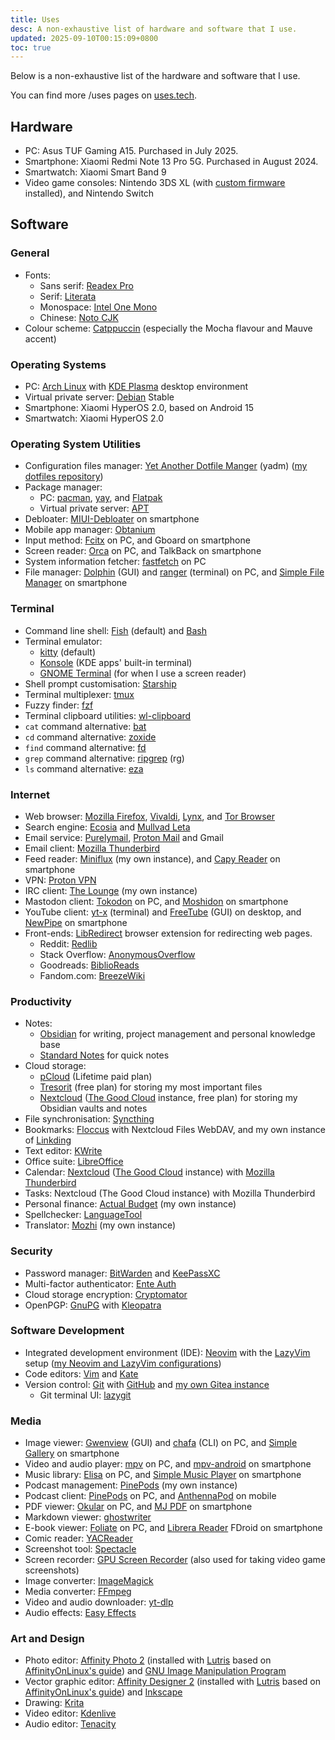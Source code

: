 ```yaml
---
title: Uses
desc: A non-exhaustive list of hardware and software that I use.
updated: 2025-09-10T00:15:09+0800
toc: true
---
```

Below is a non-exhaustive list of the hardware and software that I use.

You can find more /uses pages on [uses.tech](https://uses.tech/).

## Hardware

- PC: Asus TUF Gaming A15. Purchased in July 2025.
- Smartphone: Xiaomi Redmi Note 13 Pro 5G. Purchased in August 2024.
- Smartwatch: Xiaomi Smart Band 9
- Video game consoles: Nintendo 3DS XL (with [custom firmware](https://3ds.hacks.guide/) installed), and Nintendo Switch

## Software

### General

- Fonts:
    - Sans serif: [Readex Pro](https://fonts.google.com/specimen/Readex+Pro)
    - Serif: [Literata](https://github.com/googlefonts/literata)
    - Monospace: [Intel One Mono](https://www.intel.com/content/www/us/en/company-overview/one-monospace-font.html)
    - Chinese: [Noto CJK](https://github.com/notofonts/noto-cjk)
- Colour scheme: [Catppuccin](https://catppuccin.com/) (especially the Mocha flavour and Mauve accent)

### Operating Systems

- PC: [Arch Linux](https://archlinux.org/) with [KDE Plasma](https://kde.org/plasma-desktop/) desktop environment
- Virtual private server: [Debian](https://www.debian.org/) Stable
- Smartphone: Xiaomi HyperOS 2.0, based on Android 15
- Smartwatch: Xiaomi HyperOS 2.0

### Operating System Utilities

- Configuration files manager: [Yet Another Dotfile Manger](https://yadm.io/) (yadm) ([my dotfiles repository](https://git.helenchong.dev/helenchong/dotfiles))
- Package manager:
    - PC: [pacman](https://wiki.archlinux.org/title/Pacman), [yay](https://github.com/Jguer/yay), and [Flatpak](https://flatpak.org/)
    - Virtual private server: [APT](https://wiki.debian.org/AptCLI)
- Debloater: [MIUI-Debloater](https://github.com/kirthandev/MIUI-Debloater-official) on smartphone
- Mobile app manager: [Obtanium](https://github.com/ImranR98/Obtainium)
- Input method: [Fcitx](https://fcitx-im.org/) on PC, and Gboard on smartphone
- Screen reader: [Orca](https://orca.gnome.org/) on PC, and TalkBack on smartphone
- System information fetcher: [fastfetch](https://github.com/fastfetch-cli/fastfetch) on PC
- File manager: [Dolphin](https://apps.kde.org/en-gb/dolphin/) (GUI) and [ranger](https://ranger.fm/) (terminal) on PC, and [Simple File Manager](https://github.com/SimpleMobileTools/Simple-File-Manager) on smartphone

### Terminal

- Command line shell: [Fish](https://fishshell.com/) (default) and [Bash](https://www.gnu.org/software/bash/)
- Terminal emulator:
    - [kitty](https://sw.kovidgoyal.net/kitty/) (default)
    - [Konsole](https://konsole.kde.org/) (KDE apps' built-in terminal)
    - [GNOME Terminal](https://wiki.gnome.org/Apps/Terminal) (for when I use a screen reader)
- Shell prompt customisation: [Starship](https://starship.rs/)
- Terminal multiplexer: [tmux](https://github.com/tmux/tmux/wiki)
- Fuzzy finder: [fzf](https://github.com/junegunn/fzf)
- Terminal clipboard utilities: [wl-clipboard](https://github.com/bugaevc/wl-clipboard)
- `cat` command alternative: [bat](https://github.com/sharkdp/bat)
- `cd` command alternative: [zoxide](https://github.com/ajeetdsouza/zoxide)
- `find` command alternative: [fd](https://github.com/sharkdp/fd)
- `grep` command alternative: [ripgrep](https://github.com/BurntSushi/ripgrep) (rg)
- `ls` command alternative: [eza](https://github.com/eza-community/eza)

### Internet

- Web browser: [Mozilla Firefox](https://www.mozilla.org/firefox/), [Vivaldi](https://vivaldi.com/), [Lynx](https://lynx.invisible-island.net/), and [Tor Browser](https://www.torproject.org/)
- Search engine: [Ecosia](https://www.ecosia.org/) and [Mullvad Leta](https://leta.mullvad.net/)
- Email service: [Purelymail](https://purelymail.com/), [Proton Mail](https://proton.me/mail) and Gmail
- Email client: [Mozilla Thunderbird](https://www.thunderbird.net/)
- Feed reader: [Miniflux](https://miniflux.app/) (my own instance), and [Capy Reader](https://capyreader.com/) on smartphone
- VPN: [Proton VPN](https://protonvpn.com/)
- IRC client: [The Lounge](https://thelounge.chat/) (my own instance)
- Mastodon client: [Tokodon](https://apps.kde.org/tokodon/) on PC, and [Moshidon](https://github.com/LucasGGamerM/moshidon) on smartphone
- YouTube client: [yt-x](https://github.com/Benexl/yt-x) (terminal) and [FreeTube](https://freetubeapp.io/) (GUI) on desktop, and [NewPipe](https://newpipe.net/) on smartphone
- Front-ends: [LibRedirect](https://libredirect.github.io/) browser extension for redirecting web pages.
    - Reddit: [Redlib](https://github.com/redlib-org/redlib)
    - Stack Overflow: [AnonymousOverflow](https://github.com/httpjamesm/AnonymousOverflow)
    - Goodreads: [BiblioReads](https://github.com/nesaku/BiblioReads)
    - Fandom.com: [BreezeWiki](https://breezewiki.com/)

### Productivity

- Notes:
	- [Obsidian](https://obsidian.md/) for writing, project management and personal knowledge base
	- [Standard Notes](https://standardnotes.com/) for quick notes
- Cloud storage:
	- [pCloud](https://www.pcloud.com/) (Lifetime paid plan)
	- [Tresorit](https://tresorit.com/) (free plan) for storing my most important files
	- [Nextcloud](https://nextcloud.com/) ([The Good Cloud](https://thegood.cloud/) instance, free plan) for storing my Obsidian vaults and notes
- File synchronisation: [Syncthing](https://syncthing.net/)
- Bookmarks: [Floccus](https://floccus.org/) with Nextcloud Files WebDAV, and my own instance of [Linkding](https://linkding.link/)
- Text editor: [KWrite](https://apps.kde.org/kwrite/)
- Office suite: [LibreOffice](https://www.libreoffice.org/)
- Calendar: [Nextcloud](https://nextcloud.com/) ([The Good Cloud](https://thegood.cloud/) instance) with [Mozilla Thunderbird](https://www.thunderbird.net/)
- Tasks: Nextcloud (The Good Cloud instance) with Mozilla Thunderbird
- Personal finance: [Actual Budget](https://actualbudget.org/) (my own instance)
- Spellchecker: [LanguageTool](https://languagetool.org/)
- Translator: [Mozhi](https://codeberg.org/aryak/mozhi) (my own instance)

### Security

- Password manager: [BitWarden](https://bitwarden.com/) and [KeePassXC](https://keepassxc.org/)
- Multi-factor authenticator: [Ente Auth](https://ente.io/auth/)
- Cloud storage encryption: [Cryptomator](https://cryptomator.org/)
- OpenPGP: [GnuPG](https://www.gnupg.org/) with [Kleopatra](https://apps.kde.org/kleopatra/)

### Software Development

- Integrated development environment (IDE): [Neovim](https://neovim.io/) with the [LazyVim](https://www.lazyvim.org/) setup ([my Neovim and LazyVim configurations](https://git.helenchong.dev/helenchong/LazyVim))
- Code editors: [Vim](https://www.vim.org/) and [Kate](https://kate-editor.org/)
- Version control: [Git](https://git-scm.com/) with [GitHub](https://github.com/) and [my own Gitea instance](https://git.helenchong.dev/)
    - Git terminal UI: [lazygit](https://github.com/jesseduffield/lazygit)

### Media

- Image viewer: [Gwenview](https://apps.kde.org/gwenview/) (GUI) and [chafa](https://github.com/hpjansson/chafa) (CLI) on PC, and [Simple Gallery](https://github.com/SimpleMobileTools/Simple-Gallery) on smartphone
- Video and audio player: [mpv](https://mpv.io/) on PC, and [mpv-android](https://github.com/mpv-android/mpv-android) on smartphone
- Music library: [Elisa](https://apps.kde.org/elisa/) on PC, and [Simple Music Player](https://github.com/SimpleMobileTools/Simple-Music-Player) on smartphone
- Podcast management: [PinePods](https://www.pinepods.online/) (my own instance)
- Podcast client: [PinePods](https://www.pinepods.online/) on PC, and [AnthennaPod](https://antennapod.org/) on mobile
- PDF viewer: [Okular](https://okular.kde.org/) on PC, and [MJ PDF](https://gitlab.com/mudlej_android/mj_pdf_reader) on smartphone
- Markdown viewer: [ghostwriter](https://ghostwriter.kde.org/)
- E-book viewer: [Foliate](https://johnfactotum.github.io/foliate/) on PC, and [Librera Reader](https://librera.mobi/) FDroid on smartphone
- Comic reader: [YACReader](https://www.yacreader.com/)
- Screenshot tool: [Spectacle](https://invent.kde.org/plasma/spectacle)
- Screen recorder: [GPU Screen Recorder](https://git.dec05eba.com/gpu-screen-recorder/about/) (also used for taking video game screenshots)
- Image converter: [ImageMagick](https://www.imagemagick.org/)
- Media converter: [FFmpeg](https://ffmpeg.org/)
- Video and audio downloader: [yt-dlp](https://github.com/yt-dlp/yt-dlp)
- Audio effects: [Easy Effects](https://github.com/wwmm/easyeffects)

### Art and Design

- Photo editor: [Affinity Photo 2](https://affinity.serif.com/photo/) (installed with [Lutris](https://lutris.net/) based on [AffinityOnLinux's guide](https://github.com/seapear/AffinityOnLinux/blob/main/Guides/Lutris/Guide.md)) and [GNU Image Manipulation Program](https://www.gimp.org/)
- Vector graphic editor: [Affinity Designer 2](https://affinity.serif.com/designer/) (installed with [Lutris](https://lutris.net/) based on [AffinityOnLinux's guide](https://github.com/seapear/AffinityOnLinux/blob/main/Guides/Lutris/Guide.md)) and [Inkscape](https://inkscape.org/)
- Drawing: [Krita](https://krita.org/)
- Video editor: [Kdenlive](https://kdenlive.org/)
- Audio editor: [Tenacity](https://tenacityaudio.org/)
